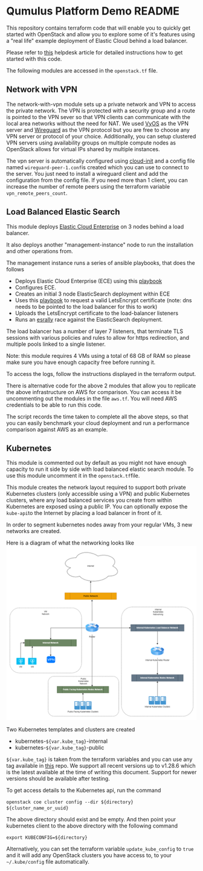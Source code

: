 # Qumulus Platform Demo README

This repository contains terraform code that will enable you to quickly get started with OpenStack and allow you to explore some of it's features using a "real life" example deployment of Elastic Cloud behind a load balancer.

Please refer to [this](https://support.qumulus.io/hc/en-gb/articles/16590120710162-Initializing-Environment) helpdesk article for detailed instructions how to get started with this code.

The following modules are accessed in the `openstack.tf` file.

## Network with VPN
The network-with-vpn module sets up a private network and VPN to access the private network. The VPN is protected with a security group and a route is pointed to the VPN sever so that VPN clients can communicate with the local area networks without the need for NAT. We used [VyOS](https://vyos.io/) as the VPN server and [Wireguard](https://www.wireguard.com/) as the VPN protocol but you are free to choose any VPN server or protocol of your choice. Additionally, you can setup clustered VPN servers using availability groups on multiple compute nodes as OpenStack allows for virtual IPs shared by multiple instances.

The vpn server is automatically configured using [cloud-init](https://cloud-init.io/) and a config file named `wireguard-peer-1.conf`is created which you can use to connect to the server. You just need to install a wireguard client and add the configuration from the config file. If you need more than 1 client, you can increase the number of remote peers using the terraform variable `vpn_remote_peers_count`.

## Load Balanced Elastic Search
This module deploys [Elastic Cloud Enterprise](https://www.elastic.co/ece) on 3 nodes behind a load balancer.

It also deploys another "management-instance" node to run the installation and other operations from.

The management instance runs a series of ansible playbooks, that does the follows

 - Deploys Elastic Cloud Enterprise (ECE) using this [playbook](https://github.com/elastic/ansible-elastic-cloud-enterprise)
 - Configures ECE.
 - Creates an initial 3 node ElasticSearch deployment within ECE
 - Uses this [playbook](https://github.com/geerlingguy/ansible-role-certbot) to request a valid LetsEncrypt certificate (note: dns needs to be pointed to the load balancer for this to work)
 - Uploads the LetsEncrypt certificate to the load-balancer listeners
 - Runs an [esrally](https://esrally.readthedocs.io/en/stable/) race against the ElasticSearch deployment.

The load balancer has a number of layer 7 listeners, that terminate TLS sessions with various policies and rules to allow for https redirection, and multiple pools linked to a single listener.

Note: this module requires 4 VMs using a total of 68 GB of RAM so please make sure you have enough capacity free before running it.

To access the logs, follow the instructions displayed in the terraform output.

There is alternative code for the above 2 modules that allow you to replicate the above infrastructure on AWS for comparison. You can access it be uncommenting out the modules in the file `aws.tf`. You will need AWS credentials to be able to run this code.

The script records the time taken to complete all the above steps, so that you can easily benchmark your cloud deployment and run a performance comparison against AWS as an example.

## Kubernetes

This module is commented out by default as you might not have enough capacity to run it side by side with load balanced elastic search module. To use this module uncomment it in the `openstack.tf`file.

This module creates the network layout required to support both private Kubernetes clusters (only accessible using a VPN) and public Kubernetes clusters, where any load balanced services you create from within Kubernetes are exposed using a public IP. You can optionally expose the `kube-api`to the Internet by placing a load balancer in front of it.

In order to segment kubernetes nodes away from your regular VMs, 3 new networks are created.

Here is a diagram of what the networking looks like
![network diagram](/images/KubernetesNetworkDiagram.png)

Two Kubernetes templates and clusters are created

 - kubernetes-`${var.kube_tag}`-internal
 - kubernetes-`${var.kube_tag}`-public

`${var.kube_tag}` is taken from the terraform variables and you can use any tag available in [this](https://hub.docker.com/r/rancher/hyperkube/tags) repo. We support all recent versions up to v1.28.6 which is the latest available at the time of writing this document. Support for newer versions should be available after testing.

To get access details to the Kubernetes api, run the command

    openstack coe cluster config --dir ${directory} ${cluster_name_or_uuid}

The above directory should exist and be empty.  And then point your kubernetes client to the above directory with the following command

    export KUBECONFIG=${directory}

Alternatively, you can set the terraform variable `update_kube_config` to `true` and it will add any OpenStack clusters you have access to, to your `~/.kube/config` file automatically.
